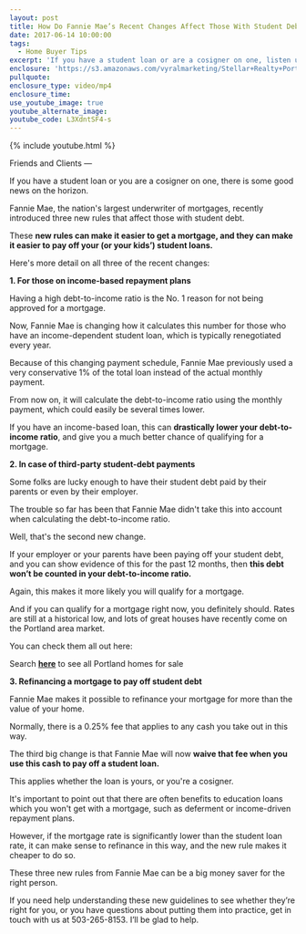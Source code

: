 ```yaml
---
layout: post
title: How Do Fannie Mae’s Recent Changes Affect Those With Student Debt?
date: 2017-06-14 10:00:00
tags:
  - Home Buyer Tips
excerpt: 'If you have a student loan or are a cosigner on one, listen up. Fannie Mae just introduced three new rule changes that will affect those with student debt. The first change has to do with income-based repayment plans, which is the top reason for not being approved by a mortgage if you have a high debt-to-income ratio. With the new rule change, your ratio will be determined by your monthly payment, not the conservative 1% of the total loan that they were using. To learn more about all of these changes in more detail, watch this short video.'
enclosure: 'https://s3.amazonaws.com/vyralmarketing/Stellar+Realty+Portland/+Videos/2017/June/Portland+Real+Estate+Agent-+How+Do+Fannie+Maes+Recent+Changes+Affect+Those+With+Student+Debt%253F.mp4'
pullquote:
enclosure_type: video/mp4
enclosure_time:
use_youtube_image: true
youtube_alternate_image:
youtube_code: L3XdntSF4-s
---
```



{% include youtube.html %}

Friends and Clients —

If you have a student loan or you are a cosigner on one, there is some good news on the horizon.

Fannie Mae, the nation's largest underwriter of mortgages, recently introduced three new rules that affect those with student debt.

These **new rules can make it easier to get a mortgage, and they can make it easier to pay off your (or your kids’) student loans.**

Here's more detail on all three of the recent changes:

**1. For those on income-based repayment plans**

Having a high debt-to-income ratio is the No. 1 reason for not being approved for a mortgage.

Now, Fannie Mae is changing how it calculates this number for those who have an income-dependent student loan, which is typically renegotiated every year.

Because of this changing payment schedule, Fannie Mae previously used a very conservative 1% of the total loan instead of the actual monthly payment.

From now on, it will calculate the debt-to-income ratio using the monthly payment, which could easily be several times lower.

If you have an income-based loan, this can **drastically lower your debt-to-income ratio**, and give you a much better chance of qualifying for a mortgage.

**2. In case of third-party student-debt payments**

Some folks are lucky enough to have their student debt paid by their parents or even by their employer.

The trouble so far has been that Fannie Mae didn't take this into account when calculating the debt-to-income ratio.

Well, that's the second new change.

If your employer or your parents have been paying off your student debt, and you can show evidence of this for the past 12 months, then **this debt won’t be counted in your debt-to-income ratio.**

Again, this makes it more likely you will qualify for a mortgage.

And if you can qualify for a mortgage right now, you definitely should. Rates are still at a historical low, and lots of great houses have recently come on the Portland area market.

You can check them all out here:

Search&nbsp;**[here](https://www.portlandpropertyfinders.com/results/)**&nbsp;to see all Portland homes for sale

**3. Refinancing a mortgage to pay off student debt**

Fannie Mae makes it possible to refinance your mortgage for more than the value of your home.

Normally, there is a 0.25% fee that applies to any cash you take out in this way.

The third big change is that Fannie Mae will now **waive that fee when you use this cash to pay off a student loan.**

This applies whether the loan is yours, or you're a cosigner.

It's important to point out that there are often benefits to education loans which you won't get with a mortgage, such as deferment or income-driven repayment plans.

However, if the mortgage rate is significantly lower than the student loan rate, it can make sense to refinance in this way, and the new rule makes it cheaper to do so.

These three new rules from Fannie Mae can be a big money saver for the right person.

If you need help understanding these new guidelines to see whether they’re right for you, or you have questions about putting them into practice, get in touch with us at 503-265-8153. I’ll be glad to help.